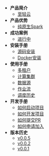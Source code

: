 - **产品简介**
  - [至轻云](/zh-cn/introduce/introduce.md)
- **产品优势**
  - [纯原生Spark](/zh-cn/success/demo2.md)
- **成功案例**
  - [进行中](/zh-cn/success/demo1.md)
- **安装手册**
  - [源码安装](/zh-cn/install/source-deploy.md)
  - [Docker安装](/zh-cn/install/docker-deploy.md)
- **使用手册**
  - [多租户](/zh-cn/reference/tenant.md)
  - [计算集群](/zh-cn/reference/cluster.md)
  - [数据源](/zh-cn/reference/datasource.md)
  - [作业流](/zh-cn/reference/workflow.md)
  - [调度历史](/zh-cn/reference/history.md)
- **开发手册**
  - [如何启动项目](/zh-cn/develop/create_issue.md)
  - [如何开发项目](/zh-cn/develop/develop.md)
  - [如何提交PR](/zh-cn/develop/create_issue.md)
  - [如何申请加入](/zh-cn/develop/join.md)
- **版本历史**
  - [v0.0.5](/zh-cn/version/v0-0-5.md)
  - [v0.0.2](/zh-cn/version/v0-0-2.md)
  - [v0.0.1](/zh-cn/version/v0-0-1.md)